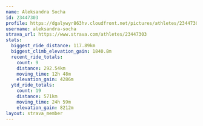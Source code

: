 ```yaml
---
name: Aleksandra Socha
id: 23447303
profile: https://dgalywyr863hv.cloudfront.net/pictures/athletes/23447303/14745546/4/large.jpg
username: aleksandra-socha
strava_url: https://www.strava.com/athletes/23447303
stats:
  biggest_ride_distance: 117.89km
  biggest_climb_elevation_gain: 1840.8m
  recent_ride_totals:
    count: 9
    distance: 292.54km
    moving_time: 12h 48m
    elevation_gain: 4286m
  ytd_ride_totals:
    count: 19
    distance: 571km
    moving_time: 24h 59m
    elevation_gain: 8212m
layout: strava_member
--- 
```

